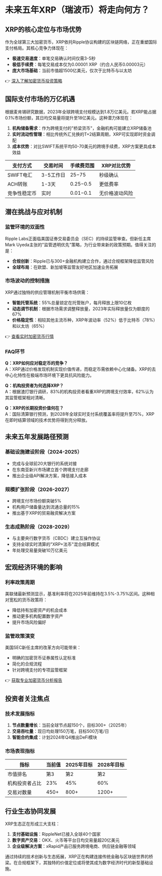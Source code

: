 # 未来五年XRP（瑞波币）将走向何方？

## XRP的核心定位与市场优势

作为全球第三大加密货币，XRP依托Ripple协议构建的区块链网络，正在重塑国际支付格局。其核心竞争力体现在：
- **极速交易速度**：单笔交易确认时间仅需3-5秒
- **极低手续费**：每笔交易成本仅为0.00001 XRP（约合人民币0.00003元）
- **庞大市场基础**：当前市值超1500亿美元，仅次于比特币与以太坊

👉 [深入了解加密货币投资策略](https://bit.ly/okx_welcome)

## 国际支付市场的万亿机遇

根据麦肯锡研究数据，2023年全球跨境支付规模达到1.8万亿美元。若XRP能占据0.1%市场份额，其日均交易量将提升至18亿美元。这种潜力体现在：
1. **机构储备需求**：作为跨境支付的"桥梁货币"，金融机构可能建立XRP储备池
2. **实时流动性管理**：相比传统外汇兑换的T+2结算周期，XRP可实现即时资金调配
3. **成本优势**：对比SWIFT系统平均50-70美元的跨境手续费，XRP方案更具成本效益

| 支付方式       | 交易时间 | 手续费范围       | XRP对比优势         |
|----------------|----------|------------------|---------------------|
| SWIFT电汇      | 3-5工作日| $25-$75          | 秒级确认            |
| ACH转账        | 1-3天    | $0.25-$0.5       | 更低费率            |
| 竞争性稳定币   | 实时     | $0.01-$0.1       | 无价格波动风险      |

## 潜在挑战与应对机制

### 监管环境的双面性
Ripple Labs正面临美国证券交易委员会（SEC）的持续监管审查。但新任主席Mark Uyeda主张的"监管透明优先"策略，为行业带来新的政策预期。值得关注的是：
- **合规创新**：Ripple已与300+金融机构建立合作，通过合规框架降低监管风险
- **全球布局**：在欧盟、新加坡等监管友好地区加速业务拓展

### 市场波动的控制措施
XRP通过独特的供应管理机制平衡市场供需：
- **智能托管系统**：55%总量锁定在托管账户，每月释放上限10亿枚
- **动态调节机制**：根据市场需求调整释放量，2023年实际释放量仅为额度的67%
- **价格稳定性**：相较其他主流币种，XRP年波动率（52%）低于比特币（78%）和以太坊（65%）

👉 [查看实时加密货币行情](https://bit.ly/okx_welcome)

### FAQ环节
**Q：XRP如何应对稳定币的竞争？**  
A：XRP通过价格发现机制实现价值传递，而稳定币需依赖中心化储备。XRP的去中心化特性在极端市场环境下更具抗风险能力。

**Q：机构投资者为何选择XRP？**  
A：根据渣打银行调研，83%的机构投资者看重XRP的跨境支付效率，62%认为其监管框架相对清晰。

**Q：XRP的长期投资价值何在？**  
A：国际清算银行预测，到2028年全球实时支付系统覆盖率将提升至75%，XRP在即时结算领域的技术优势将得到充分释放。

## 未来五年发展路径预测

### 基础设施建设阶段（2024-2025）
- 完成与全球前20大银行的系统对接
- 在东南亚新兴市场建立首个跨境支付走廊
- 推出企业级API解决方案，降低接入成本

### 规模扩张阶段（2026-2027）
- 跨境支付市场份额突破5%
- 机构用户储备量达到流通总量的15%
- 推出基于XRP的贸易融资解决方案

### 生态成熟阶段（2028-2029）
- 与主要央行数字货币（CBDC）建立互操作协议
- 支持全球实时清算的"XRP+法币"混合结算模式
- 年处理交易量突破10万亿美元

## 宏观经济环境的影响

### 利率政策周期
美联储最新预测显示，基准利率将在2025年前维持在3.5%-3.75%区间。这种相对宽松的货币政策将：
- 降低持有加密资产的机会成本
- 推动更多机构配置数字资产
- 提升市场风险偏好

### 监管政策演变
美国SEC新任主席的改革方向可能带来：
- 明确的加密货币证券属性认定标准
- 简化的合规流程
- 针对跨境支付的专项监管框架

👉 [获取专业加密货币分析报告](https://bit.ly/okx_welcome)

## 投资者关注焦点

### 技术发展指标
1. **节点数量增长**：当前全球节点超150个，目标300+（2025年）
2. **交易吞吐量**：现日均处理150万笔，目标500万笔/日
3. **智能合约集成**：计划2024年Q4推出DeFi模块

### 市场表现指标
| 指标          | 当前值    | 2025年目标 | 2028年目标 |
|---------------|-----------|------------|------------|
| 市值排名      | 第3       | 第2        | 第2        |
| 机构投资者占比| 23%       | 45%        | 60%        |
| 交易对数量    | 450+      | 800+       | 1200+      |

## 行业生态协同发展

XRP生态正在形成三大支柱：
1. **支付基础设施**：RippleNet已接入全球40个国家
2. **数字资产交易**：OKX、火币等平台日均交易量超20亿美元
3. **企业级解决方案**：xRapid产品已服务跨境电商、供应链金融等领域

通过持续的技术创新与生态拓展，XRP正在构建连接传统金融与区块链世界的桥梁。在合规框架下，其独特的价值定位或将使其成为数字经济时代的新型基础设施。
